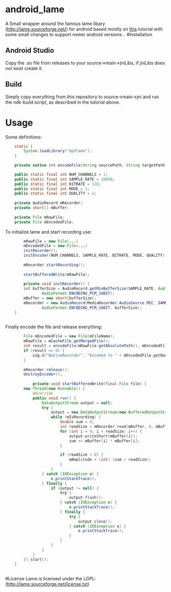 # android_lame
A Small wrapper around the famous lame libary (http://lame.sourceforge.net/) for android based mostly on [this](http://developer.samsung.com/technical-doc/view.do;jsessionid=hlCGVWCRy8pwjsY5f4P8KLzPmr6fCZNvQhxGndXwRLTywbJT7vWX!404960129?v=T000000090) tutorial with some small changes to support newer android versions:
. 
#Installation
## Android Studio
Copy the .so file from releases to your source->main->jniLibs, if jniLibs does not exist create it.
## Build
Simply copy everything from this repository to source->main->jni and run the ndk-build script, as described in the tutorial above.
# Usage
Some definitions:
```java
    static {
        System.loadLibrary("mp3lame");
    }
    
    private native int encodeFile(String sourcePath, String targetPath);

    public static final int NUM_CHANNELS = 1;
    public static final int SAMPLE_RATE = 16000;
    public static final int BITRATE = 128;
    public static final int MODE = 1;
    public static final int QUALITY = 2;
    
    private AudioRecord mRecorder;
    private short[] mBuffer;
    
    private File mRawFile;
    private File mEncodedFile;
```
To initialize lame and start recording use:
```java
        mRawFile = new File(...)
        mEncodedFile = new File(...)
        initRecorder();
        initEncoder(NUM_CHANNELS, SAMPLE_RATE, BITRATE, MODE, QUALITY);
        
        mRecorder.startRecording();
        
        startBufferedWrite(mRawFile);
        
        private void initRecorder() {
        int bufferSize = AudioRecord.getMinBufferSize(SAMPLE_RATE, AudioFormat.CHANNEL_IN_MONO,
                AudioFormat.ENCODING_PCM_16BIT);
        mBuffer = new short[bufferSize];
        mRecorder = new AudioRecord(MediaRecorder.AudioSource.MIC, SAMPLE_RATE, AudioFormat.CHANNEL_IN_MONO,
                AudioFormat.ENCODING_PCM_16BIT, bufferSize);
    }
        
```
Finally encode the file and release everything:
```java
        File mEncodedFile = new File(mFileName);
        mRawFile = mCacheFile.getMergedFile();
        int result = encodeFile(mRawFile.getAbsolutePath(), mEncodedFile.getAbsolutePath());
        if (result == 0) {
            Log.d("NativeRecorder", "Encoded to " + mEncodedFile.getName());
        }
            
        mRecorder.release();
        destroyEncoder();
        
            private void startBufferedWrite(final File file) {
        new Thread(new Runnable() {
            @Override
            public void run() {
                DataOutputStream output = null;
                try {
                    output = new DataOutputStream(new BufferedOutputStream(new FileOutputStream(file)));
                    while (mIsRecording) {
                        double sum = 0;
                        int readSize = mRecorder.read(mBuffer, 0, mBuffer.length);
                        for (int i = 0; i < readSize; i++) {
                            output.writeShort(mBuffer[i]);
                            sum += mBuffer[i] * mBuffer[i];
                        }

                        if (readSize > 0) {
                            mAmplitude = (int) (sum / readSize);
                        }
                    }
                } catch (IOException e) {
                    e.printStackTrace();
                } finally {
                    if (output != null) {
                        try {
                            output.flush();
                        } catch (IOException e) {
                            e.printStackTrace();
                        } finally {
                            try {
                                output.close();
                            } catch (IOException e) {
                                e.printStackTrace();
                            }
                        }
                    }
                }
            }
        }).start();
    }
    
```
#License
Lame is licensed under the LGPL: (http://lame.sourceforge.net/license.txt)
